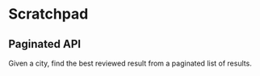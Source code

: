 # Scratchpad

## Paginated API

Given a city, find the best reviewed result from a paginated list of results.
